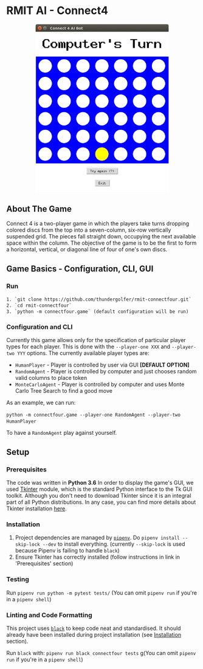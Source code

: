 # RMIT AI - Connect4

<p align="center">
  <img src="https://github.com/Alfo5123/Connect4/blob/master/img/game_example.gif" width="350"/>  
</p>

## About The Game

Connect 4 is a two-player game in which the players take turns dropping colored discs from the top into a seven-column, six-row vertically suspended grid. The pieces fall straight down, occupying the next available space within the column. The objective of the game is to be the first to form a horizontal, vertical, or diagonal line of four of one's own discs.

## Game Basics - Configuration, CLI, GUI

### Run

```
1. `git clone https://github.com/thundergolfer/rmit-connectfour.git`
2. `cd rmit-connectfour`
3. `python -m connectfour.game` (default configuration will be run)
```

### Configuration and CLI

Currently this game allows only for the specification of particular player types for each player. This is done with the `--player-one XXX` and `--player-two YYY` options. The currently available player types are:

* `HumanPlayer` - Player is controlled by user via GUI **[DEFAULT OPTION]**
* `RandomAgent` - Player is controlled by computer and just chooses random valid columns to place token
* `MonteCarloAgent` - Player is controlled by computer and uses Monte Carlo Tree Search to find a good move

As an example, we can run:

`python -m connectfour.game --player-one RandomAgent --player-two HumanPlayer`

To have a `RandomAgent` play against yourself.

## Setup

### Prerequisites

The code was written in **Python 3.6** In order to display the game's GUI, we used [Tkinter](https://docs.python.org/3/library/tkinter.html) module, which is the standard Python interface to the Tk GUI toolkit. Although you don't need to download Tkinter since it is an integral part of all Python distributions. In any case, you can find more details about Tkinter installation [here](http://ftp.ntua.gr/mirror/python/topics/tkinter/download.html).

### Installation

1. Project dependencies are managed by [`pipenv`](https://github.com/pypa/pipenv). Do `pipenv install --skip-lock --dev` to install everything. (currently `--skip-lock` is used because Pipenv is failing to handle `black`)
2. Ensure Tkinter has correctly installed (follow instructions in link in 'Prerequisites' section)

### Testing

Run `pipenv run python -m pytest tests/` (You can omit `pipenv run` if you're in a `pipenv shell`)

### Linting and Code Formatting

This project uses [`black`](https://github.com/ambv/black) to keep code neat and standardised. It should already have been installed during project installation (see [Installation](#installation) section).

Run `black` with: `pipenv run black connectfour tests` g(You can omit `pipenv run` if you're in a `pipenv shell`)
